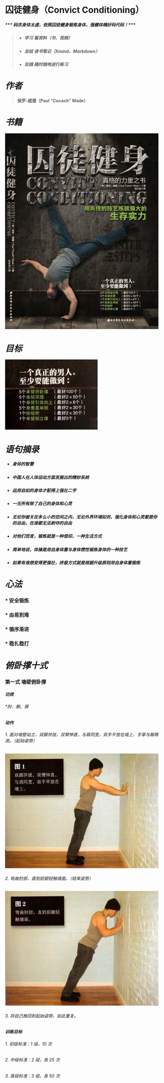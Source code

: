 # **囚徒健身（Convict Conditioning）**
##### *** 码农身体太虚，依照囚徒健身锻炼身体，强健体魄好码代码！***

> * ##### 学习 看资料（书、视频）
> * ##### 总结 读书笔记（Xmind、Markdown）
> * ##### 实践 随时随地进行练习

# *作者*
> #### 保罗-威德（Paul “Cocach” Wade）

# *书籍*
![囚徒健身](./images/囚徒健身.png)

# *目标*<br>
![真男人](./images/真男人.png)

# *语句摘录*
 * ##### 身体的智慧
 * ##### 中国人在人体运动方面发展出的精妙系统
 * ##### 运用自如的身体才配得上强壮二字
 * ##### 一无所有除了自己的身体和心灵
 * ##### 无论你被关在多么小的空间之内，无论外界环境如何，强化身体和心灵都是你的自由，任谁都无法剥夺的自由
 * ##### 对他们而言，锻炼就是一种信仰，一种生活方式
 * ##### 简单地说，体操是用自身体重与身体惯性锻炼身体的一种技艺
 * ##### 如果有谁想变得更强壮，终极方式就是根据升级原则用自身体重锻炼

# *心法*
### * 安全锻炼
### * 由易到难
### * 循序渐进
### * 稳扎稳打

# *俯卧撑十式*
### 第一式 墙壁俯卧撑

#### *功效*
###### *肘、腕、肩

#### *动作*
###### 1. 面对墙壁站立，双脚并拢，双臂伸直，与肩同宽，双手平放在墙上，手掌与胸等高。（起始姿势）
![1.1](./images/1.1.1.jpg)
###### 2. 弯曲肘部，直到前额轻触墙面。（结束姿势）
![1.2](./images/1.1.2.jpg)
###### 3. 将自己推回到起始姿势，如此重复。

#### *训练目标*
###### 1. 初级标准：1 组，10 次
###### 2. 中级标准：2 组，各 25 次
###### 3. 高级标准：3 组，各 50 次
